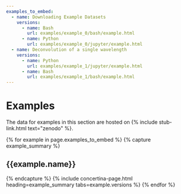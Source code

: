 ```yaml
---
examples_to_embed:
  - name: Downloading Example Datasets
    versions:
      - name: Bash
        url: examples/example_0/bash/example.html
      - name: Python
        url: examples/example_0/jupyter/example.html
  - name: Deconvolution of a single wavelength
    versions:
      - name: Python
        url: examples/example_1/jupyter/example.html
      - name: Bash
        url: examples/example_1/bash/example.html
---
```



# Examples #

The data for examples in this section are hosted on {% include stub-link.html text="zenodo" %}.

{% for example in page.examples_to_embed %}
{% capture example_summary %}
<h2>{{example.name}}</h2>
{% endcapture %}
{% include concertina-page.html heading=example_summary tabs=example.versions %}
{% endfor %}